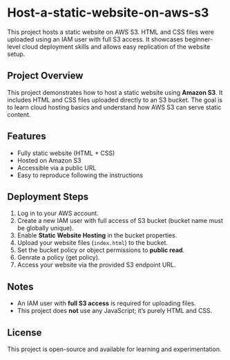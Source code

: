 # Host-a-static-website-on-aws-s3
This project hosts a static website on AWS S3. HTML and CSS files were uploaded using an IAM user with full S3 access. It showcases beginner-level cloud deployment skills and allows easy replication of the website setup.


## Project Overview

This project demonstrates how to host a static website using **Amazon S3**. It includes HTML and CSS files uploaded directly to an S3 bucket. The goal is to learn cloud hosting basics and understand how AWS S3 can serve static content.

## Features

* Fully static website (HTML + CSS)
* Hosted on Amazon S3
* Accessible via a public URL
* Easy to reproduce following the instructions

## Deployment Steps

1. Log in to your AWS account.
2. Create a new IAM user with full access of S3 bucket (bucket name must be globally unique).
3. Enable **Static Website Hosting** in the bucket properties.
4. Upload your website files (`index.html`) to the bucket.
5. Set the bucket policy or object permissions to **public read**.
6. Genrate a policy (get policy).
7. Access your website via the provided S3 endpoint URL.

## Notes

* An IAM user with **full S3 access** is required for uploading files.
* This project does **not** use any JavaScript; it’s purely HTML and CSS.


## License

This project is open-source and available for learning and experimentation.


